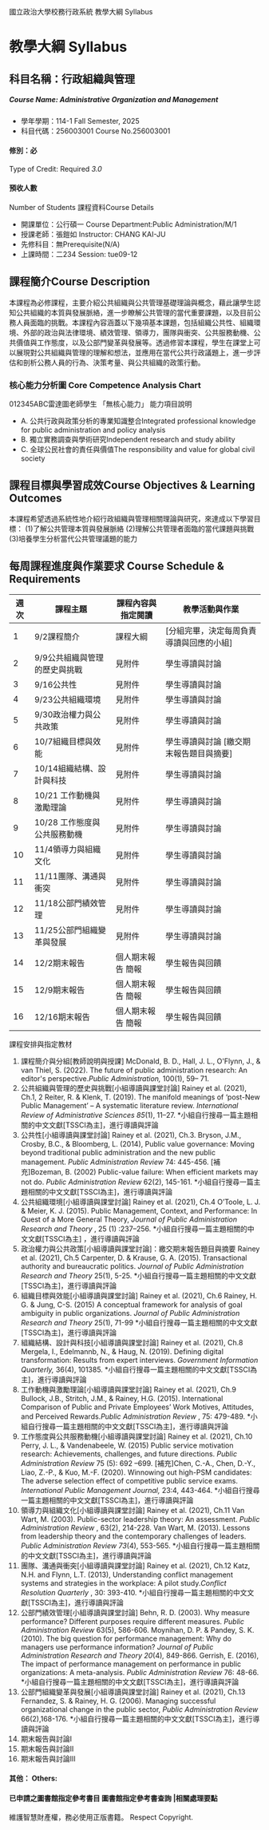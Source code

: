 國立政治大學校務行政系統 教學大綱 Syllabus
# 教學大綱 Syllabus
##  科目名稱：行政組織與管理 
#####  Course Name: Administrative Organization and Management
  * 學年學期：114-1 Fall Semester, 2025 
  * 科目代碼：256003001 Course No.256003001
#### 修別：必
Type of Credit: Required 
_3.0_
#### 預收人數
Number of Students
課程資料Course Details
  * 開課單位：公行碩一 Course Department:Public Administration/M/1 
  * 授課老師：張鎧如 Instructor: CHANG KAI-JU 
  * 先修科目：無Prerequisite(N/A)
  * 上課時間：二234 Session: tue09-12
##  課程簡介Course Description
本課程為必修課程，主要介紹公共組織與公共管理基礎理論與概念，藉此讓學生認知公共組織的本質與發展脈絡，進一步瞭解公共管理的當代重要課題，以及目前公務人員面臨的挑戰。本課程內容涵蓋以下幾項基本課題，包括組織公共性、組織環境、外部的政治與法律環境、績效管理、領導力，團隊與衝突、公共服務動機、公共價值與工作態度，以及公部門變革與發展等。透過修習本課程，學生在課堂上可以展現對公共組織與管理的理解和想法，並應用在當代公共行政議題上，進一步評估和剖析公務人員的行為、決策考量、與公共組織的政策行動。
###  核心能力分析圖 Core Competence Analysis Chart
012345ABC雷達圖老師學生
「無核心能力」 
能力項目說明
  * A. 公共行政與政策分析的專業知識整合Integrated professional knowledge for public administration and policy analysis
  * B. 獨立實務調查與學術研究Independent research and study ability
  * C. 全球公民社會的責任與價值The responsibility and value for global civil society
##  課程目標與學習成效Course Objectives & Learning Outcomes 
本課程希望透過系統性地介紹行政組織與管理相關理論與研究，來達成以下學習目標：
(1)了解公共管理本質與發展脈絡
(2)理解公共管理者面臨的當代課題與挑戰
(3)培養學生分析當代公共管理議題的能力
##  每周課程進度與作業要求 Course Schedule & Requirements
週次 |  課程主題 |  課程內容與指定閱讀 |  教學活動與作業  
---|---|---|---  
1 |  9/2課程簡介 |  課程大綱 |  [分組完畢，決定每周負責導讀與回應的小組]  
2 |  9/9公共組織與管理的歷史與挑戰 |  見附件 |  學生導讀與討論  
3 |  9/16公共性 |  見附件 |  學生導讀與討論  
4 |  9/23公共組織環境 |  見附件 |  學生導讀與討論  
5 |  9/30政治權力與公共政策 |  見附件 |  學生導讀與討論  
6 |  10/7組織目標與效能 |  見附件 |  學生導讀與討論 [繳交期末報告題目與摘要]  
7 |  10/14組織結構、設計與科技 |  見附件 |  學生導讀與討論  
8 |  10/21 工作動機與 激勵理論 |  見附件 |  學生導讀與討論  
9 |  10/28 工作態度與公共服務動機 |  見附件 |  學生導讀與討論  
10 |  11/4領導力與組織文化 |  見附件 |  學生導讀與討論  
11 |  11/11團隊、溝通與衝突 |  見附件 |  學生導讀與討論  
12 |  11/18公部門績效管理 |  見附件 |  學生導讀與討論  
13 |  11/25公部門組織變革與發展 |  見附件 |  學生導讀與討論  
14 |  12/2期末報告 |  個人期末報告 簡報 |  學生報告與回饋  
15 |  12/9期末報告 |  個人期末報告 簡報 |  學生報告與回饋  
16 |  12/16期末報告 |  個人期末報告 簡報 |  學生報告與回饋  
課程安排與指定教材
  1. 課程簡介與分組[教師說明與授課]
McDonald, B. D., Hall, J. L., O'Flynn, J., & van Thiel, S. (2022). The future of public administration research: An editor's perspective._Public Administration,_ 100(1), 59– 71.
  1. 公共組織與管理的歷史與挑戰[小組導讀與課堂討論]
Rainey et al. (2021), Ch.1, 2
Reiter, R. & Klenk, T. (2019). The manifold meanings of ‘post-New Public Management’ – A systematic literature review. _International Review of Administrative Sciences 85_(1), 11–27.
*小組自行搜尋一篇主題相關的中文文獻[TSSCI為主]，進行導讀與評論
  1. 公共性[小組導讀與課堂討論]
Rainey et al. (2021), Ch.3.
Bryson, J.M., Crosby, B.C., & Bloomberg, L. (2014), Public value governance: Moving beyond traditional public administration and the new public management. _Public Administration Review_ 74: 445-456.
[補充]Bozeman, B. (2002) Public-value failure: When efficient markets may not do. _Public Administration Review_ 62(2), 145-161.
*小組自行搜尋一篇主題相關的中文文獻[TSSCI為主]，進行導讀與評論
  1. 公共組織環境[小組導讀與課堂討論]
Rainey et al. (2021), Ch.4
O’Toole, L. J. & Meier, K. J. (2015). Public Management, Context, and Performance: In Quest of a More General Theory, _Journal of Public Administration Research and Theory_ , 25 (1) :237–256.
*小組自行搜尋一篇主題相關的中文文獻[TSSCI為主] ，進行導讀與評論
  1. 政治權力與公共政策[小組導讀與課堂討論]：繳交期末報告題目與摘要
Rainey et al. (2021), Ch.5
Carpenter, D. & Krause, G. A. (2015). Transactional authority and bureaucratic politics. _Journal of Public Administration Research and Theory_ 25(1), 5-25.
*小組自行搜尋一篇主題相關的中文文獻[TSSCI為主]，進行導讀與評論
  1. 組織目標與效能[小組導讀與課堂討論]
Rainey et al. (2021), Ch.6
Rainey, H. G. & Jung, C-S. (2015) A conceptual framework for analysis of goal ambiguity in public organizations. _Journal of Public Administration Research and Theory_ 25(1), 71-99
*小組自行搜尋一篇主題相關的中文文獻[TSSCI為主]，進行導讀與評論
  1. 組織結構、設計與科技[小組導讀與課堂討論]
Rainey et al. (2021), Ch.8
Mergela, I., Edelmannb, N., & Haug, N. (2019). Defining digital transformation: Results from expert interviews. _Government Information Quarterly,_ 36(4), 101385.
*小組自行搜尋一篇主題相關的中文文獻[TSSCI為主]，進行導讀與評論
  1. 工作動機與激勵理論[小組導讀與課堂討論]
Rainey et al. (2021), Ch.9
Bullock, J.B., Stritch, J.M., & Rainey, H.G. (2015). International Comparison of Public and Private Employees’ Work Motives, Attitudes, and Perceived Rewards._Public Administration Review_ , 75: 479-489.
*小組自行搜尋一篇主題相關的中文文獻[TSSCI為主]，進行導讀與評論
  1. 工作態度與公共服務動機[小組導讀與課堂討論]
Rainey et al. (2021), Ch.10
Perry, J. L., & Vandenabeele, W. (2015) Public service motivation research: Achievements, challenges, and future directions. _Public Administration Review_ 75 (5): 692 –699.
[補充]Chen, C.-A., Chen, D.-Y., Liao, Z.-P., & Kuo, M.-F. (2020). Winnowing out high-PSM candidates: The adverse selection effect of competitive public service exams. _International Public Management Journal,_ 23:4, 443-464.
*小組自行搜尋一篇主題相關的中文文獻[TSSCI為主]，進行導讀與評論
  1. 領導力與組織文化[小組導讀與課堂討論]
Rainey et al. (2021), Ch.11
Van Wart, M. (2003). Public-sector leadership theory: An assessment. _Public Administration Review_ , 63(2), 214-228.
Van Wart, M. (2013). Lessons from leadership theory and the contemporary challenges of leaders. _Public Administration Review 73_(4), 553-565.
*小組自行搜尋一篇主題相關的中文文獻[TSSCI為主]，進行導讀與評論
  1. 團隊、溝通與衝突[小組導讀與課堂討論]
Rainey et al. (2021), Ch.12
Katz, N.H. and Flynn, L.T. (2013), Understanding conflict management systems and strategies in the workplace: A pilot study._Conflict Resolution Quarterly_ , 30: 393-410.
*小組自行搜尋一篇主題相關的中文文獻[TSSCI為主]，進行導讀與評論
  1. 公部門績效管理[小組導讀與課堂討論]
Behn, R. D. (2003). Why measure performance? Different purposes require different measures. _Public Administration Review_ 63(5), 586-606.
Moynihan, D. P. & Pandey, S. K. (2010). The big question for performance management: Why do managers use performance information? _Journal of Public Administration Research and Theory 20_(4)_,_ 849-866.
Gerrish, E. (2016), The impact of performance management on performance in public organizations: A meta-analysis. _Public Administration Review_ 76: 48-66.
*小組自行搜尋一篇主題相關的中文文獻[TSSCI為主]，進行導讀與評論
  1. 公部門組織變革與發展[小組導讀與課堂討論]
Rainey et al. (2021), Ch.13
Fernandez, S. & Rainey, H. G. (2006). Managing successful organizational change in the public sector, _Public Administration Review_ 66(2),168-176.
*小組自行搜尋一篇主題相關的中文文獻[TSSCI為主]，進行導讀與評論
  1. 期末報告與討論I
  1. 期末報告與討論II
  1. 期末報告與討論III
####  其他： Others:
####  已申請之圖書館指定參考書目  圖書館指定參考書查詢 |相關處理要點
維護智慧財產權，務必使用正版書籍。 Respect Copyright.